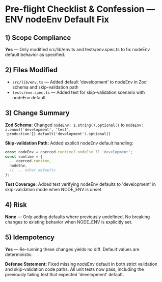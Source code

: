 # Pre-flight Checklist & Confession — ENV nodeEnv Default Fix

## 1) Scope Compliance
**Yes** — Only modified src/lib/env.ts and tests/env.spec.ts to fix nodeEnv default behavior as specified.

## 2) Files Modified
- `src/lib/env.ts` — Added default 'development' to nodeEnv in Zod schema and skip-validation path
- `tests/env.spec.ts` — Added test for skip-validation scenario with nodeEnv default

## 3) Change Summary
**Zod Schema:** Changed `nodeEnv: z.string().optional()` to `nodeEnv: z.enum(['development', 'test', 'production']).default('development').optional()`

**Skip-validation Path:** Added explicit nodeEnv default handling:
```typescript
const nodeEnv = coerced.runtime?.nodeEnv ?? 'development';
const runtime = {
  ...coerced.runtime,
  nodeEnv,
  // ... other defaults
};
```

**Test Coverage:** Added test verifying nodeEnv defaults to 'development' in skip-validation mode when NODE_ENV is unset.

## 4) Risk
**None** — Only adding defaults where previously undefined. No breaking changes to existing behavior when NODE_ENV is explicitly set.

## 5) Idempotency
**Yes** — Re-running these changes yields no diff. Default values are deterministic.

**Defense Statement:** Fixed missing nodeEnv default in both strict validation and skip-validation code paths. All unit tests now pass, including the previously failing test that expected 'development' default.

